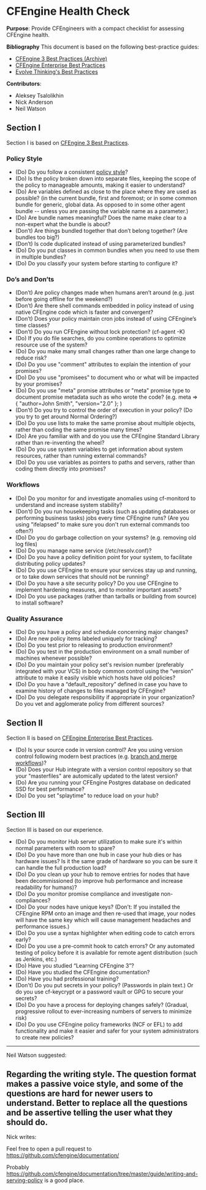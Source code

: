 # CFEngine Health Check

**Purpose**: Provide CFEngineers with a compact checklist for assessing CFEngine health.

**Bibliography**
This document is based on the following best-practice  guides:
- [CFEngine 3 Best Practices (Archive)][1]
- [CFEngine Enterprise Best Practices][2]
- [Evolve Thinking's Best Practices][3]
 
[1]: https://auth.cfengine.com/archive/manuals/cf3-bestpractice                   
[2]: https://docs.cfengine.com/latest/enterprise-cfengine-guide-best-practices.html   
[3]: http://evolvethinking.com/category/cfengine/best-practices/    

**Contributors**: 
- Aleksey Tsalolikhin
- Nick Anderson
- Neil Watson

## Section I
Section I is based on [CFEngine 3 Best Practices][1].

### Policy Style
- (Do) Do you follow a consistent [policy style](https://docs.cfengine.com/latest/guide-writing-and-serving-policy-policy-style.html)?
-	(Do) Is the policy broken down into separate files, keeping the scope of the policy to manageable amounts, making it easier to understand?
-	(Do) Are variables defined as close to the place where they are used as possible? (in the current bundle, first and foremost; or in some common bundle for generic, global data.  As opposed to in some other agent bundle -- unless you are passing the variable name as a parameter.) 
-	(Do) Are bundle names meaningful?  Does the name make clear to a non-expert what the bundle is about?
-	(Don’t) Are things bundled together that don’t belong together?  (Are bundles too big?)
-	(Don’t) Is code duplicated instead of using parameterized bundles?
-	(Do) Do you put classes in common bundles when you need to use them in multiple bundles?
-	(Do) Do you classify your system before starting to configure it?

### Do’s and Don’ts
-	(Don’t) Are policy changes made when humans aren’t around (e.g. just before going offline for the weekend?)
-	(Don’t) Are there shell commands embedded in policy instead of using native CFEngine code which is faster and convergent?
-	(Don’t) Does your policy maintain cron jobs instead of using CFEngine’s time classes?
-	(Don’t) Do you run CFEngine without lock protection? (cf-agent -K)
-	(Do) If you do file searches, do you combine operations to optimize resource use of the system?
-	(Do) Do you make many small changes rather than one large change to reduce risk?
-	(Do) Do you use "comment" attributes to explain the intention of your promises?
-	(Do) Do you use "promisees" to document who or what will be impacted by your promises?
-	(Do) Do you use "meta" promise attributes or "meta" promise type to document promise metadata such as who wrote the code? (e.g. meta => { "author=John Smith", "version="2.0" }; ) 
-	(Don’t) Do you try to control the order of execution in your policy?  (Do you try to get around Normal Ordering?)
-	(Do) Do you use lists to make the same promise about multiple objects, rather than coding the same promise many times?
-	(Do) Are you familiar with and do you use the CFEngine Standard Library rather than re-inventing the wheel?
-	(Do) Do you use system variables to get information about system resources, rather than running external commands?
-	(Do) Do you use variables as pointers to paths and servers, rather than coding them directly into promises?

### Workflows
-	(Do) Do you monitor for and investigate anomalies using cf-monitord to understand and increase system stability?
-	(Don’t) Do you run housekeeping tasks (such as updating databases or performing business tasks) jobs every time CFEngine runs? (Are you using "ifelapsed" to make sure you don't run external commands too often?)
-	(Do) Do you do garbage collection on your systems? (e.g. removing old log files)
-	(Do) Do you manage name service (/etc/resolv.conf)?
-	(Do) Do you have a policy definition point for your system, to facilitate distributing policy updates?
-	(Do) Do you use CFEngine to ensure your services stay up and running, or to take down services that should not be running?
-	(Do) Do you have a site security policy? Do you use CFEngine to implement hardening measures, and to monitor important assets?
-	(Do) Do you use packages (rather than tarballs or building from source) to install software?

### Quality Assurance
- (Do) Do you have a policy and schedule concerning major changes?
-	(Do) Are new policy items labeled uniquely for tracking?
-	(Do) Do you test prior to releasing to production environment?
-	(Do) Do you test in the production environment on a small number of machines whenever possible?
-	(Do) Do you maintain your policy set's revision number (preferably integrated with your VCS) in body common control using the “version” attribute to make it easily visible which hosts have old policies?
-	(Do) Do you have a “default_repository” defined in case you have to examine history of changes to files managed by CFEngine?
-	(Do) Do you delegate responsibility if appropriate in your organization? Do you vet and agglomerate policy from different sources?

## Section II
Section II is based on [CFEngine Enterprise Best Practices][2].

-	(Do) Is your source code in version control?  Are you using version control following modern best practices (e.g. [branch and merge workflows](http://git-scm.com/book/en/v2/Git-Branching-Basic-Branching-and-Merging))?  
-	(Do) Does your Hub integrate with a version control repository so that your "masterfiles" are automically updated to the latest version?  
-	(Do) Are you running your CFEngine Postgres database on dedicated SSD for best performance?
-	(Do) Do you set "splaytime" to reduce load on your hub?

## Section III
Section III is based on our experience.

-	(Do) Do you monitor Hub server utilization to make sure it's within normal parameters with room to spare?
-	(Do) Do you have more than one hub in case your hub dies or has hardware issues? Is it the same grade of hardware so you can be sure it can handle the full production load?
-	(Do) Do you clean up your hub to remove entries for nodes that have been decommissioned (to improve hub performance and increase readability for humans)?
-	(Do) Do you monitor promise compliance and investigate non-compliances?
-	(Do) Do your nodes have unique keys?  (Don't: If you installed the CFEngine RPM onto an image and then re-used that image, your nodes will have the same key which will cause management headaches and performance issues.)  
-	(Do) Do you use a syntax highlighter when editing code to catch errors early?
-	(Do) Do you use a pre-commit hook to catch errors? Or any automated testing of policy before it is available for remote agent distribution (such as Jenkins, etc.)
-	(Do) Have you studied “Learning CFEngine 3”?
-	(Do) Have you studied the CFEngine documentation?
-	(Do) Have you had professional training?
- (Don't) Do you put secrets in your policy?  (Passwords in plain text.) Or do you use cf-keycrypt or a password vault or GPG to secure your secrets?
- (Do) Do you have a process for deploying changes safely?  (Gradual, progressive rollout to ever-increasing numbers of servers to minimize risk)
- (Do) Do you use CFEngine policy frameworks (NCF or EFL) to add functionality and make it easier and safer for your system administrators to create new policies?

-----------------------
Neil Watson suggested:
 
Regarding the writing style. The question format makes a passive voice
style, and some of the questions are hard for newer users to understand.
Better to replace all the questions and be assertive telling the user
what they should do.
------------------------

Nick writes:

Feel free to open a pull request to
https://github.com/cfengine/documentation/

Probably
https://github.com/cfengine/documentation/tree/master/guide/writing-and-serving-policy
is a good place.
